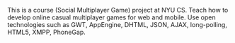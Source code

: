 This is a course (Social Multiplayer Game) project at NYU CS. Teach how to develop online casual multiplayer games for web and mobile.
Use open technologies such as GWT, AppEngine, DHTML, JSON, AJAX, long-polling, HTML5, XMPP, PhoneGap.
